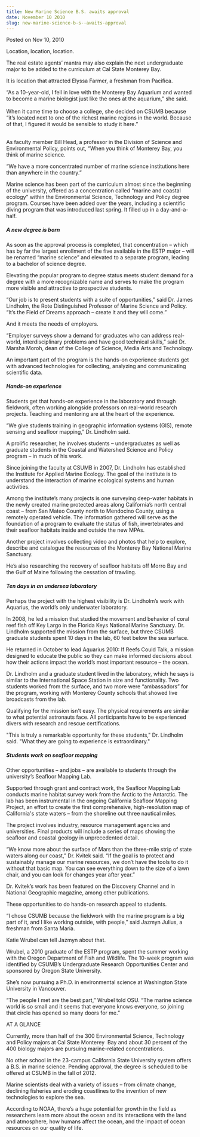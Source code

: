 ```yaml
---
title: New Marine Science B.S. awaits approval
date: November 10 2010
slug: new-marine-science-b-s--awaits-approval
---
```





<span class="date">Posted on Nov 10, 2010    </span>
<p>Location, location, location.</p>
<p>The real estate agents&#x2019; mantra may also explain the next
undergraduate major to be added to the curriculum at Cal State
Monterey Bay.</p>
<p>It is location that attracted Elyssa Farmer, a freshman from
Pacifica.</p>
<p>&#x201C;As a 10-year-old, I fell in love with the Monterey Bay Aquarium
and wanted to become a marine biologist just like the ones at the
aquarium,&#x201D; she said.<br>
<br>
When it came time to choose a college, she decided on CSUMB because
&#x201C;it&#x2019;s located next to one of the richest marine regions in the
world. Because of that, I figured it would be sensible to study it
here.&#x201D;</br></br></p>
<p>As faculty member Bill Head, a professor in the Division of
Science and Environmental Policy, points out, &#x201C;When you think of
Monterey Bay, you think of marine science.</p>
<p>&#x201C;We have a more concentrated number of marine science
institutions here than anywhere in the country.&#x201D;</p>
<p>Marine science has been part of the curriculum almost since the
beginning of the university, offered as a concentration called
&#x201C;marine and coastal ecology&#x201D; within the Environmental Science,
Technology and Policy degree program. Courses have been added over
the years, including a scientific diving program that was
introduced last spring. It filled up in a day-and-a-half.</p>
<h5><strong>A new degree is born</strong></h5>
<p>As soon as the approval process is completed, that concentration
&#x2013; which has by far the largest enrollment of the five available in
the ESTP major &#x2013; will be renamed &#x201C;marine science&#x201D; and elevated to a
separate program, leading to a bachelor of science degree.</p>
<p>Elevating the popular program to degree status meets student
demand for a degree with a more recognizable name and serves to
make the program more visible and attractive to prospective
students.</p>
<p>&#x201C;Our job is to present students with a suite of opportunities,&#x201D;
said Dr. James Lindholm, the Rote Distinguished Professor of Marine
Science and Policy. &#x201C;It&#x2019;s the Field of Dreams approach &#x2013; create it
and they will come.&#x201D;</p>
<p>And it meets the needs of employers.</p>
<p>&#x201C;Employer surveys show a demand for graduates who can address
real-world, interdisciplinary problems and have good technical
skills,&#x201D; said Dr. Marsha Moroh, dean of the College of Science,
Media Arts and Technology.</p>
<p>An important part of the program is the hands-on experience
students get with advanced technologies for collecting, analyzing
and communicating scientific data.</p>
<h5><strong>Hands-on experience</strong></h5>
<p>Students get that hands-on experience in the laboratory and
through fieldwork, often working alongside professors on real-world
research projects. Teaching and mentoring are at the heart of the
experience.</p>
<p>&#x201C;We give students training in geographic information systems
(GIS), remote sensing and seafloor mapping,&#x201D; Dr. Lindholm said.</p>
<p>A prolific researcher, he involves students &#x2013; undergraduates as
well as graduate students in the Coastal and Watershed Science and
Policy program &#x2013; in much of his work.</p>
<p>Since joining the faculty at CSUMB in 2007, Dr. Lindholm has
established the Institute for Applied Marine Ecology. The goal of
the institute is to understand the interaction of marine ecological
systems and human activities.</p>
<p>Among the institute&#x2019;s many projects is one surveying deep-water
habitats in the newly created marine protected areas along
California&#x2019;s north central coast &#xAD;&#x2013; from San Mateo County north to
Mendocino County, using a remotely operated vehicle. The
information gathered will serve as the foundation of a program to
evaluate the status of fish, invertebrates and their seafloor
habitats inside and outside the new MPAs.</p>
<p>Another project involves collecting video and photos that help
to explore, describe and catalogue the resources of the Monterey
Bay National Marine Sanctuary.</p>
<p>He&#x2019;s also researching the recovery of seafloor habitats off
Morro Bay and the Gulf of Maine following the cessation of
trawling.</p>
<h5><strong>Ten days in an undersea laboratory</strong></h5>
<p>Perhaps the project with the highest visibility is Dr.
Lindholm&#x2019;s work with Aquarius, the world&#x2019;s only underwater
laboratory.</p>
<p>In 2008, he led a mission that studied the movement and behavior
of coral reef fish off Key Largo in the Florida Keys National
Marine Sanctuary. Dr. Lindholm supported the mission from the
surface, but three CSUMB graduate students spent 10 days in the
lab, 60 feet below the sea surface.</p>
<p>He returned in October to lead Aquarius 2010: If Reefs Could
Talk, a mission designed to educate the public so they can make
informed decisions about how their actions impact the world&#x2019;s most
important resource &#x2013; the ocean.</p>
<p>Dr. Lindholm and a graduate student lived in the laboratory,
which he says is similar to the International Space Station in size
and functionality. Two students worked from the surface, and two
more were &#x201C;ambassadors&#x201D; for the program, working with Monterey
County schools that showed live broadcasts from the lab.</p>
<p>Qualifying for the mission isn&apos;t easy. The physical requirements
are similar to what potential astronauts face. All participants
have to be experienced divers with research and rescue
certifications.</p>
<p>&quot;This is truly a remarkable opportunity for these students,&quot; Dr.
Lindholm said. &quot;What they are going to experience is
extraordinary.&quot;</p>
<h5><strong>Students work on seafloor mapping</strong></h5>
<p>Other opportunities &#x2013; and jobs &#x2013; are available to students
through the university&#x2019;s Seafloor Mapping Lab.</p>
<p>Supported through grant and contract work, the Seafloor Mapping
Lab conducts marine habitat survey work from the Arctic to the
Antarctic. The lab has been instrumental in the ongoing California
Seafloor Mapping Project, an effort to create the first
comprehensive, high-resolution map of California&apos;s state waters &#x2013;
from the shoreline out three nautical miles.</p>
<p>The project involves industry, resource management agencies and
universities. Final products will include a series of maps showing
the seafloor and coastal geology in unprecedented detail.</p>
<p>&#x201C;We know more about the surface of Mars than the three-mile
strip of state waters along our coast,&#x201D; Dr. Kvitek said. &#x201C;If the
goal is to protect and sustainably manage our marine resources, we
don&#x2019;t have the tools to do it without that basic map. You can see
everything down to the size of a lawn chair, and you can look for
changes year after year.&#x201D;</p>
<p>Dr. Kvitek&#x2019;s work has been featured on the Discovery Channel and
in National Geographic magazine, among other publications.</p>
<p>These opportunities to do hands-on research appeal to
students.</p>
<p>&#x201C;I chose CSUMB because the fieldwork with the marine program is
a big part of it, and I like working outside, with people,&#x201D; said
Jazmyn Julius, a freshman from Santa Maria.</p>
<p>Katie Wrubel can tell Jazmyn about that.</p>
<p>Wrubel, a 2010 graduate of the ESTP program, spent the summer
working with the Oregon Department of Fish and Wildlife. The
10-week program was identified by CSUMB&#x2019;s Undergraduate Research
Opportunities Center and sponsored by Oregon State University.</p>
<p>She&#x2019;s now pursuing a Ph.D. in environmental science at
Washington State University in Vancouver.</p>
<p>&#x201C;The people I met are the best part,&#x201D; Wrubel told OSU. &#x201C;The
marine science world is so small and it seems that everyone knows
everyone, so joining that circle has opened so many doors for
me.&#x201D;</p>
<p class="intro">AT A GLANCE</p>
<p>Currently, more than half of the 300 Environmental Science,
Technology and Policy majors at Cal State Monterey&#xA0; Bay and
about 30 percent of the 400 biology majors are pursuing
marine-related concentrations.</p>
<p>No other school in the 23-campus California State University
system offers a B.S. in marine science. Pending approval, the
degree is scheduled to be offered at CSUMB in the fall of 2012.</p>
<p>Marine scientists deal with a variety of issues &#xAD;&#x2013; from climate
change, declining fisheries and eroding coastlines to the invention
of new technologies to explore the sea.</p>
<p>According to NOAA, there&#x2019;s a huge potential for growth in the
field as researchers learn more about the ocean and its
interactions with the land and atmosphere, how humans affect the
ocean, and the impact of ocean resources on our quality of
life.</p>





